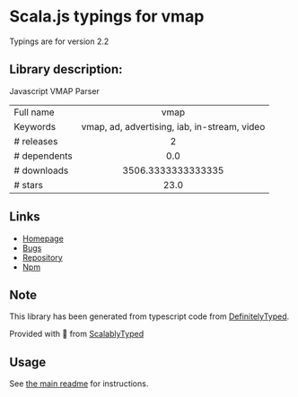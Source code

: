 
# Scala.js typings for vmap

Typings are for version 2.2

## Library description:
Javascript VMAP Parser

|                    |                 |
| ------------------ | :-------------: |
| Full name          | vmap |
| Keywords           | vmap, ad, advertising, iab, in-stream, video |
| # releases         | 2 |
| # dependents       | 0.0 |
| # downloads        | 3506.3333333333335 |
| # stars            | 23.0 |

## Links
- [Homepage](https://github.com/dailymotion/vmap-js#readme)
- [Bugs](https://github.com/dailymotion/vmap-js/issues)
- [Repository](https://github.com/dailymotion/vmap-js)
- [Npm](https://www.npmjs.com/package/vmap)
    


## Note
This library has been generated from typescript code from [DefinitelyTyped](https://definitelytyped.org).

Provided with :purple_heart: from [ScalablyTyped](https://github.com/oyvindberg/ScalablyTyped)

## Usage
See [the main readme](../../readme.md) for instructions.



